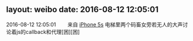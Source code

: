layout: weibo
date: 2016-08-12 12:05:01
---
2016-08-12 12:05:01  &nbsp;&nbsp;&nbsp;&nbsp;&nbsp;&nbsp; 来自 <a href="sinaweibo://customweibosource" rel="nofollow">iPhone 5s</a>
电梯里两个码畜女旁若无人的大声讨论着js的callback和代理[困][困] ​​​
